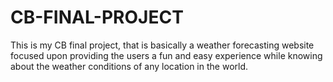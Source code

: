 # CB-FINAL-PROJECT
This is my CB final project, that is basically a weather forecasting website focused upon providing the users a fun and easy experience while knowing about the weather conditions of any location in the world.
